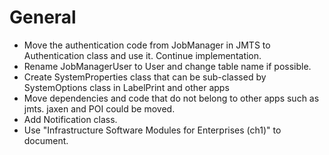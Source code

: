# General
- Move the authentication code from JobManager in JMTS to Authentication class
  and use it. Continue implementation.
- Rename JobManagerUser to User and change table name if possible.
- Create SystemProperties class that can be sub-classed by SystemOptions class
  in LabelPrint and other apps
- Move dependencies and code that do not belong to other apps such as jmts.
  jaxen and POI could be moved.
- Add Notification class. 
- Use "Infrastructure Software Modules for Enterprises (ch1)" to document.